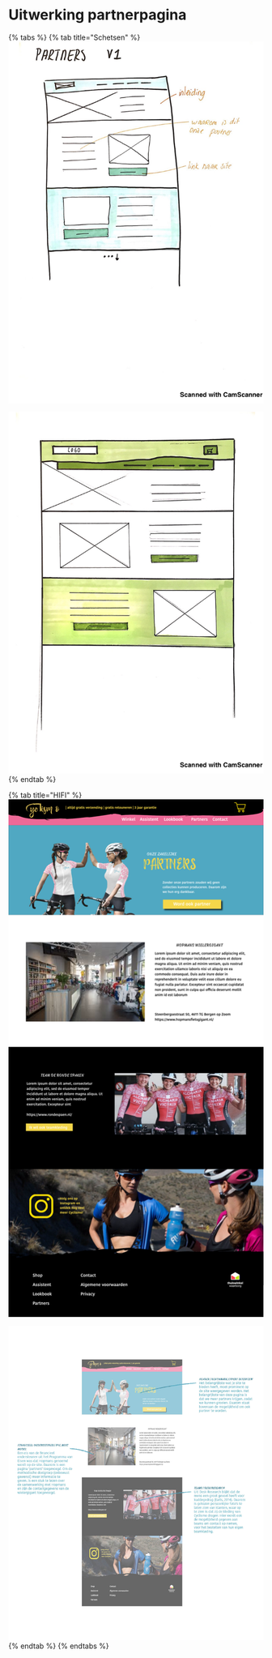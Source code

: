 # Uitwerking partnerpagina





{% tabs %}
{% tab title="Schetsen" %}
![](../../../.gitbook/assets/camscan3.jpg)

![](../../../.gitbook/assets/camscan4.jpg)
{% endtab %}

{% tab title="HIFI" %}
![](../../../.gitbook/assets/partners.png)

![](../../../.gitbook/assets/partners001.jpg)
{% endtab %}
{% endtabs %}

